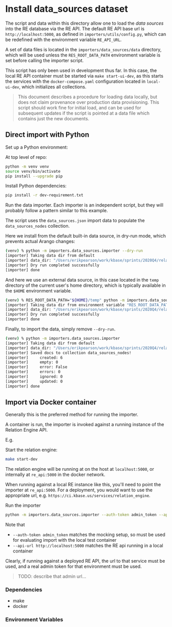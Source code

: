 # Install data_sources dataset

The script and data within this directory allow one to load the _data sources_ into the RE database via the RE API. The default RE API base url is `http://localhost:5000`, as defined in `importers/utils/config.py`, which can be redefined with the environment variable `RE_API_URL`.

A set of data files is located in the `importers/data_sources/data` directory, which will be used unless the `RES_ROOT_DATA_PATH` environment variable is set before calling the importer script.

This script has only been used in development thus far. In this case, the local RE API container must be started via `make start-ui-dev`, as this starts the services with the `docker-compose.yaml` configuration located in `local-ui-dev`, which initializes all collections.

> This document describes a procedure for loading data locally, but does not claim provenance over production data provisioning. This script should work fine for initial load, and can be used for subsequent updates if the script is pointed at a data file which contains just the new documents.

## Direct import with Python

Set up a Python environment:

At top level of repo:

```bash
python -m venv venv
source venv/bin/activate
pip install --upgrade pip
```

Install Python dependencies:

```bash
pip install -r dev-requirement.txt
```

Run the data importer. Each importer is an independent script, but they will probably follow a pattern similar to this example.

The script uses the `data_sources.json` import data to populate the `data_sources_nodes` collection.

Here we install from the default built-in data source, in dry-run mode, which prevents actual Arango changes:

```bash
(venv) % python -m importers.data_sources.importer --dry-run    
[importer] Taking data dir from default
[importer] data_dir: "/Users/erikpearson/work/kbase/sprints/2020Q4/relation_engine/importers/data_sources/data"
[importer] Dry run completed successfully
[importer] done
```

And here we use an external data source, in this case located in the `temp` directory of the current user's home directory, which is typically available in the `$HOME` environment variable.

```bash
(venv) % RES_ROOT_DATA_PATH="${HOME}/temp" python -m importers.data_sources.importer --dry-run
[importer] Taking data dir from environment variable "RES_ROOT_DATA_PATH"
[importer] data_dir: "/Users/erikpearson/work/kbase/sprints/2020Q4/relation_engine/_temp"
[importer] Dry run completed successfully
[importer] done
```

Finally, to import the data, simply remove `--dry-run`.

```bash
(venv) % python -m importers.data_sources.importer
[importer] Taking data dir from default
[importer] data_dir: "/Users/erikpearson/work/kbase/sprints/2020Q4/relation_engine/importers/data_sources/data"
[importer] Saved docs to collection data_sources_nodes!
[importer]     created: 6
[importer]     empty: 0
[importer]     error: False
[importer]     errors: 0
[importer]     ignored: 0
[importer]     updated: 0
[importer] done 
```


## Import via Docker container

Generally this is the preferred method for running the importer.

A container is run, the importer is invoked against a running instance of the Relation Engine API.

E.g. 

Start the relation engine:

```bash
make start-dev
```

The relation engine will be running at on the host at `localhost:5000`, or internally at `re_api:5000` in the docker network.

When running against a local RE instance like this, you'll need to point the importer at `re_api:5000`. For a deployment, you would want to use the appropriate url, e.g. `https://ci.kbase.us/services/relation_engine`.

Run the importer 

```bash
python -m importers.data_sources.importer --auth-token admin_token --api-url http://localhost:5000 
```

Note that 

- `--auth-token admin_token` matches the mocking setup, so must be used for evaluating import with the local test container
- `--api-url http://localhost:5000` matches the RE api running in a local container

Clearly, if running against a deployed RE API, the url to that service must be used, and a real admin token for that environment must be used.

> TODO: describe that admin url...
> 
> 

### Dependencies

- make
- docker

### Environment Variables

